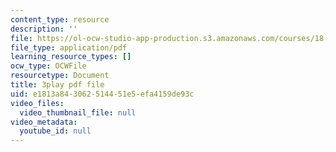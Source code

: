 ```yaml
---
content_type: resource
description: ''
file: https://ol-ocw-studio-app-production.s3.amazonaws.com/courses/18-03sc-differential-equations-fall-2011/e1813a843062514451e5efa4159de93c_TxG1iPXznBs.pdf
file_type: application/pdf
learning_resource_types: []
ocw_type: OCWFile
resourcetype: Document
title: 3play pdf file
uid: e1813a84-3062-5144-51e5-efa4159de93c
video_files:
  video_thumbnail_file: null
video_metadata:
  youtube_id: null
---
```

